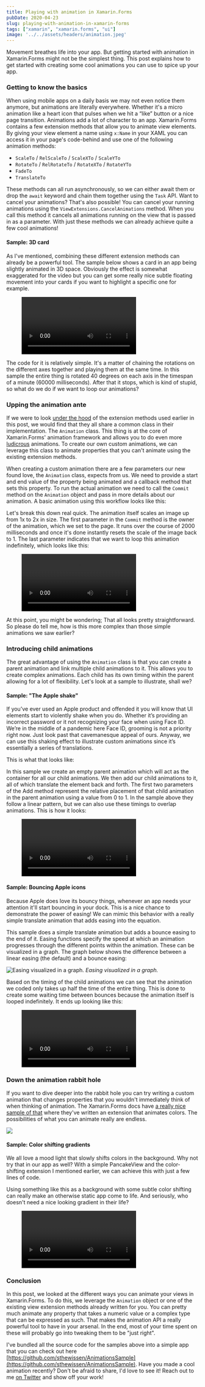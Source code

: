 ```yaml
---
title: Playing with animation in Xamarin.Forms
pubDate: 2020-04-23
slug: playing-with-animation-in-xamarin-forms
tags: ["xamarin", "xamarin.forms", "ui"]
image: '../../assets/headers/animation.jpeg'
---
```

Movement breathes life into your app. But getting started with animation in Xamarin.Forms might not be the simplest thing. This post explains how to get started with creating some cool animations you can use to spice up your app.

### Getting to know the basics
When using mobile apps on a daily basis we may not even notice them anymore, but animations are literally everywhere. Whether it's a micro animation like a heart icon that pulses when we hit a “like” button or a nice page transition. Animations add a lot of character to an app. Xamarin.Forms contains a few extension methods that allow you to animate view elements. By giving your view element a name using `x:Name` in your XAML you can access it in your page's code-behind and use one of the following animation methods:

*   `ScaleTo` / `RelScaleTo` / `ScaleXTo` / `ScaleYTo`
*   `RotateTo` / `RelRotateTo` / `RotateXTo` / `RotateYTo`
*   `FadeTo`
*   `TranslateTo`

These methods can all run asynchronously, so we can either await them or drop the `await` keyword and chain them together using the `Task` API. Want to cancel your animations? That's also possible! You can cancel your running animations using the `ViewExtensions.CancelAnimations` method. When you call this method it cancels all animations running on the view that is passed in as a parameter. With just these methods we can already achieve quite a few cool animations!

#### Sample: 3D card
As I've mentioned, combining these different extension methods can already be a powerful tool. The sample below shows a card in an app being slightly animated in 3D space. Obviously the effect is somewhat exaggerated for the video but you can get some really nice subtle floating movement into your cards if you want to highlight a specific one for example.

<figure><video autoplay controls loop src="/images/posts/card.mp4"></video></figure>

The code for it is relatively simple. It's a matter of chaining the rotations on the different axes together and playing them at the same time. In this sample the entire thing is rotated 40 degrees on each axis in the timespan of a minute (60000 milliseconds). After that it stops, which is kind of stupid, so what do we do if we want to loop our animations?
  
<script src="https://gist.github.com/sthewissen/021ca5b57b33b905e5a2a979299f5fab.js"></script>

### Upping the animation ante
If we were to look [under the hood](https://github.com/xamarin/Xamarin.Forms/blob/b5beace03bb548b74d689cf7dd567c18ad5c381d/Xamarin.Forms.Core/ViewExtensions.cs) of the extension methods used earlier in this post, we would find that they all share a common class in their implementation. The `Animation` class. This thing is at the core of Xamarin.Forms' animation framework and allows you to do even more [ludicrous](https://youtu.be/kffacxfA7G4?t=132) animations. To create our own custom animations, we can leverage this class to animate properties that you can't animate using the existing extension methods.

When creating a custom animation there are a few parameters our new found love, the `Animation` class, expects from us. We need to provide a start and end value of the property being animated and a callback method that sets this property. To run the actual animation we need to call the `Commit` method on the `Animation` object and pass in more details about our animation. A basic animation using this workflow looks like this:

<script src="https://gist.github.com/sthewissen/2554db4d83aa50d77c6d530bb14d2e3a.js"></script>

Let's break this down real quick. The animation itself scales an image up from 1x to 2x in size. The first parameter in the `Commit` method is the owner of the animation, which we set to the page. It runs over the course of 2000 milliseconds and once it's done instantly resets the scale of the image back to 1. The last parameter indicates that we want to loop this animation indefinitely, which looks like this:

<figure><video autoplay controls loop src="/images/posts/scale.mp4"></video></figure>

At this point, you might be wondering; That all looks pretty straightforward. So please do tell me, how is this more complex than those simple animations we saw earlier?

### Introducing child animations
The great advantage of using the `Animation` class is that you can create a parent animation and link multiple child animations to it. This allows you to create complex animations. Each child has its own timing within the parent allowing for a lot of flexibility. Let's look at a sample to illustrate, shall we?

#### Sample: "The Apple shake"
If you’ve ever used an Apple product and offended it you will know that UI elements start to violently shake when you do. Whether it’s providing an incorrect password or it not recognizing your face when using Face ID. We’re in the middle of a pandemic here Face ID, grooming is not a priority right now. Just look past that cavemanesque appeal of ours. Anyway, we can use this shaking effect to illustrate custom animations since it’s essentially a series of translations. 

This is what that looks like:

<script src="https://gist.github.com/sthewissen/23a06e7543ccb6cc3dec9599db8c1aad.js"></script>  

In this sample we create an empty parent animation which will act as the container for all our child animations. We then add our child animations to it, all of which translate the element back and forth. The first two parameters of the Add method represent the relative placement of that child animation in the parent animation using a value from 0 to 1. In the sample above they follow a linear pattern, but we can also use these timings to overlap animations. This is how it looks:

<figure><video autoplay controls loop src="/images/posts/shake.mp4"></video></figure>

#### Sample: Bouncing Apple icons
Because Apple does love its bouncy things, whenever an app needs your attention it'll start bouncing in your dock. This is a nice chance to demonstrate the power of easing! We can mimic this behavior with a really simple translate animation that adds easing into the equation.

<script src="https://gist.github.com/sthewissen/5098cd13ebc8a35559a5839d136020a7.js"></script>

This sample does a simple translate animation but adds a bounce easing to the end of it. Easing functions specify the speed at which an animation progresses through the different points within the animation. These can be visualized in a graph. The graph below shows the difference between a linear easing (the default) and a bounce easing:

![Easing visualized in a graph.](/images/posts/image-56-700x220.png)
*Easing visualized in a graph.*

Based on the timing of the child animations we can see that the animation we coded only takes up half the time of the entire thing. This is done to create some waiting time between bounces because the animation itself is looped indefinitely. It ends up looking like this:

<figure><video autoplay controls loop src="/images/posts/bounce.mp4"></video></figure>

### Down the animation rabbit hole
If you want to dive deeper into the rabbit hole you can try writing a custom animation that changes properties that you wouldn't immediately think of when thinking of animation. The Xamarin.Forms docs have [a really nice sample of that](https://docs.microsoft.com/en-us/xamarin/xamarin-forms/user-interface/animation/custom#create-a-custom-animation-extension-method) where they've written an extension that animates colors. The possibilities of what you can animate really are endless.

![](/images/posts/rabbithole.gif)

#### Sample: Color shifting gradients
We all love a mood light that slowly shifts colors in the background. Why not try that in our app as well? With a simple PancakeView and the color-shifting extension I mentioned earlier, we can achieve this with just a few lines of code.

<script src="https://gist.github.com/sthewissen/5165599033f0709bcdd48e10b598d337.js"></script>

Using something like this as a background with some subtle color shifting can really make an otherwise static app come to life. And seriously, who doesn't need a nice looking gradient in their life?

<figure><video autoplay controls loop src="/images/posts/gradient.mp4"></video></figure>

### Conclusion
In this post, we looked at the different ways you can animate your views in Xamarin.Forms. To do this, we leverage the `Animation` object or one of the existing view extension methods already written for you. You can pretty much animate any property that takes a numeric value or a complex type that can be expressed as such. That makes the animation API a really powerful tool to have in your arsenal. In the end, most of your time spent on these will probably go into tweaking them to be "just right".

I've bundled all the source code for the samples above into a simple app that you can check out here [https://github.com/sthewissen/AnimationsSample](https://github.com/sthewissen/AnimationsSample). Have you made a cool animation recently? Don't be afraid to share, I'd love to see it! Reach out to me [on Twitter](https://twitter.com/devnl) and show off your work!